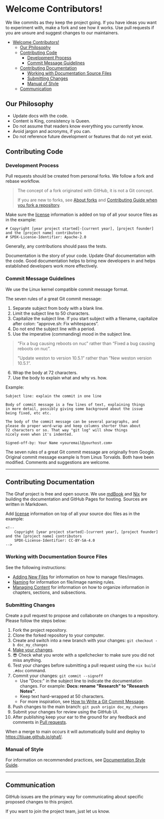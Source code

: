 <!--
    Copyright 2022-2023 TII (SSRC) and the Ghaf contributors
    SPDX-License-Identifier: CC-BY-SA-4.0
-->

# Welcome Contributors!

We like commits as they keep the project going. If you have ideas you want to experiment with, make a fork and see how it works. Use pull requests if you are unsure and suggest changes to our maintainers.

- [Welcome Contributors!](#welcome-contributors)
  - [Our Philosophy](#our-philosophy)
  - [Contributing Code](#contributing-code)
    - [Development Process](#development-process)
    - [Commit Message Guidelines](#commit-message-guidelines)
  - [Contributing Documentation](#contributing-documentation)
    - [Working with Documentation Source Files](#working-with-documentation-source-files)
    - [Submitting Changes](#submitting-changes)
    - [Manual of Style](#manual-of-style)
  - [Communication](#communication)


## Our Philosophy

* Update docs with the code.
* Content is King, consistency is Queen.
* Do not assume that readers know everything you currently know.
* Avoid jargon and acronyms, if you can.
* Do not reference future development or features that do not yet exist.
  

## Contributing Code

### Development Process

Pull requests should be created from personal forks. We follow a fork and rebase workflow.

> The concept of a fork originated with GitHub, it is not a Git concept.
>
> If you are new to forks, see [About forks](https://docs.github.com/en/pull-requests/collaborating-with-pull-requests/working-with-forks/about-forks) and [Contributing Guide when you fork a repository](https://medium.com/@rishabhmittal200/contributing-guide-when-you-fork-a-repository-3b97657b01fb).

Make sure the [license](https://github.com/tiiuae/ghaf#licensing) information is added on top of all your source files as in the example:

    # Copyright [year project started]-[current year], [project founder] and the [project name] contributors
    # SPDX-License-Identifier: Apache-2.0

<!-- 
# Copyright 2022-2023 TII (SSRC) and the Ghaf contributors
# SPDX-License-Identifier: Apache-2.0
-->

Generally, any contributions should pass the tests.

Documentation is the story of your code. Update Ghaf documentation with the code. Good documentation helps to bring new developers in and helps established developers work more effectively.


### Commit Message Guidelines

We use the Linux kernel compatible commit message format.

The seven rules of a great Git commit message:

1. Separate subject from body with a blank line.
2. Limit the subject line to 50 characters.
3. Capitalize the subject line. If you start subject with a filename, capitalize after colon: “approve.sh: Fix whitespaces”.
4. Do not end the subject line with a period.
5. Use the imperative (commanding) mood in the subject line.

>”Fix a bug causing reboots on nuc” rather than “Fixed a bug causing reboots on nuc”. 
>
>”Update weston to version 10.5.1” rather than ”New weston version 10.5.1”.

6. Wrap the body at 72 characters.
7. Use the body to explain what and why vs. how.

Example:
```
Subject line: explain the commit in one line

Body of commit message is a few lines of text, explaining things
in more detail, possibly giving some background about the issue
being fixed, etc etc.

The body of the commit message can be several paragraphs, and
please do proper word-wrap and keep columns shorter than about
72 characters or so. That way "git log" will show things
nicely even when it's indented.

Signed-off-by: Your Name <youremail@yourhost.com>
```

The seven rules of a great Git commit message are originally from Google. Original commit message example is from Linus Torvalds. Both have been modified. Comments and suggestions are welcome.

---

## Contributing Documentation

The Ghaf project is free and open source. We use [mdBook](https://rust-lang.github.io/mdBook/index.html) and [Nix](https://nixos.org/manual/nix/stable/introduction.html) for building the documentation and GitHub Pages for hosting. Sources are written in Markdown.

Add [license](https://github.com/tiiuae/ghaf#licensing) information on top of all your source doc files as in the example:

    <!--
        Copyright [year project started]-[current year], [project founder] and the [project name] contributors
        SPDX-License-Identifier: CC-BY-SA-4.0
    -->

<!--
    Copyright 2022-2023 TII (SSRC) and the Ghaf contributors
    SPDX-License-Identifier: CC-BY-SA-4.0
-->

### Working with Documentation Source Files

See the following instructions:

- [Adding New Files](https://github.com/tiiuae/ghaf/blob/main/docs/README-docs.md#adding-new-files) for information on how to manage files/images.
- [Naming](https://github.com/tiiuae/ghaf/blob/main/docs/README-docs.md#naming) for information on file/image naming rules.
- [Managing Content](https://github.com/tiiuae/ghaf/blob/main/docs/README-docs.md#managing-content) for information on how to organize information in chapters, sections, and subsections.


### Submitting Changes

Create a pull request to propose and collaborate on changes to a repository. Please follow the steps below:

1. Fork the project repository.
2. Clone the forked repository to your computer.
3. Create and switch into a new branch with your changes: `git checkout -b doc_my_changes`
4. [Make your changes](#working-with-documentation-source-files).
5. :sunglasses: Check what you wrote with a spellchecker to make sure you did not miss anything.
6. Test your changes before submitting a pull request using the `nix build .#doc` command.
7. Commit your changes: `git commit --signoff`
    - Use "Docs:" in the subject line to indicate the documentation changes. For example: **Docs: rename "Research" to "Research Notes"**.
    - Keep text hard-wrapped at 50 characters.
    - For more inspiration, see [How to Write a Git Commit Message](https://cbea.ms/git-commit/).
8. Push changes to the main branch: `git push origin doc_my_changes`
9. Submit your changes for review using the GitHub UI.
10. After publishing keep your ear to the ground for any feedback and comments in [Pull requests](https://github.com/tiiuae/ghaf/pulls).

When a merge to main occurs it will automatically build and deploy to <https://tiiuae.github.io/ghaf/>.


### Manual of Style

For information on recommended practices, see [Documentation Style Guide](./docs/style_guide.md).

--- 

## Communication

GitHub issues are the primary way for communicating about specific proposed changes to this project.

If you want to join the project team, just let us know.